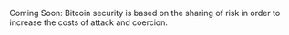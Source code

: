 Coming Soon: Bitcoin security is based on the sharing of risk in order to increase the costs of attack and coercion.